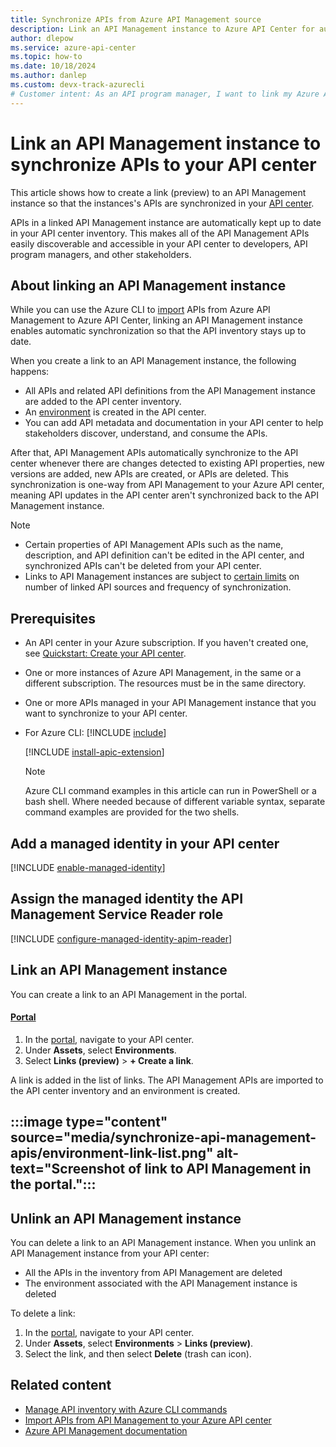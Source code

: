 ```yaml
---
title: Synchronize APIs from Azure API Management source
description: Link an API Management instance to Azure API Center for automatic synchronization of APIs from API Management to the inventory.
author: dlepow
ms.service: azure-api-center
ms.topic: how-to
ms.date: 10/18/2024
ms.author: danlep 
ms.custom: devx-track-azurecli
# Customer intent: As an API program manager, I want to link my Azure API Management instance to my API center and synchronize API Management APIs to my inventory.
---
```


# Link an API Management instance to synchronize APIs to your API center

This article shows how to create a link (preview) to an API Management instance so that the instances's APIs are synchronized in your [API center](overview.md).

APIs in a linked API Management instance are automatically kept up to date in your API center inventory. This makes all of the API Management APIs easily discoverable and accessible in your API center to developers, API program managers, and other stakeholders.

## About linking an API Management instance

While you can use the Azure CLI to [import](import-api-management-apis.md) APIs from Azure API Management to Azure API Center, linking an API Management instance enables automatic synchronization so that the API inventory stays up to date.

When you create a link to an API Management instance, the following happens:

* All APIs and related API definitions from the API Management instance are added to the API center inventory.
* An [environment](key-concepts.md#environment) is created in the API center.
* You can add API metadata and documentation in your API center to help stakeholders discover, understand, and consume the APIs.

After that, API Management APIs automatically synchronize to the API center whenever there are changes detected to existing API properties, new versions are added, new APIs are created, or APIs are deleted. This synchronization is one-way from API Management to your Azure API center, meaning API updates in the API center aren't synchronized back to the API Management instance.

> [!NOTE]
> * Certain properties of API Management APIs such as the name, description, and API definition can't be edited in the API center, and synchronized APIs can't be deleted from your API center.
> * Links to API Management instances are subject to [certain limits](../azure-resource-manager/management/azure-subscription-service-limits.md?toc=/azure/api-center/toc.json&bc=/azure/api-center/breadcrumb/toc.json#api-center-limits) on number of linked API sources and frequency of synchronization.

## Prerequisites

* An API center in your Azure subscription. If you haven't created one, see [Quickstart: Create your API center](set-up-api-center.md).

* One or more instances of Azure API Management, in the same or a different subscription. The resources must be in the same directory. 

* One or more APIs managed in your API Management instance that you want to synchronize to your API center. 

* For Azure CLI:
    [!INCLUDE [include](~/reusable-content/azure-cli/azure-cli-prepare-your-environment-no-header.md)]

    [!INCLUDE [install-apic-extension](includes/install-apic-extension.md)]

    > [!NOTE]
    > Azure CLI command examples in this article can run in PowerShell or a bash shell. Where needed because of different variable syntax, separate command examples are provided for the two shells.


## Add a managed identity in your API center

[!INCLUDE [enable-managed-identity](includes/enable-managed-identity.md)]

## Assign the managed identity the API Management Service Reader role

[!INCLUDE [configure-managed-identity-apim-reader](includes/configure-managed-identity-apim-reader.md)]

## Link an API Management instance 

You can create a link to an API Management in the portal.

#### [Portal](#tab/portal)

1. In the [portal](https://portal.azure.com), navigate to your API center.
1. Under **Assets**, select **Environments**.
1. Select **Links (preview)** > **+ Create a link**.

A link is added in the list of links. The API Management APIs are imported to the API center inventory and an environment is created.

:::image type="content" source="media/synchronize-api-management-apis/environment-link-list.png" alt-text="Screenshot of link to API Management in the portal.":::
---

## Unlink an API Management instance

You can delete a link to an API Management instance. When you unlink an API Management instance from your API center:

* All the APIs in the inventory from API Management are deleted
* The environment associated with the API Management instance is deleted

To delete a link:

1. In the [portal](https://portal.azure.com), navigate to your API center.
1. Under **Assets**, select **Environments** > **Links (preview)**.
1. Select the link, and then select **Delete** (trash can icon). 

## Related content
 
* [Manage API inventory with Azure CLI commands](manage-apis-azure-cli.md)
* [Import APIs from API Management to your Azure API center](import-api-management-apis.md)
* [Azure API Management documentation](../api-management/index.yml)
